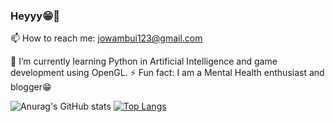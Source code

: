 ### Heyyy😁👋

📫 How to reach me: jowambui123@gmail.com

🌱 I’m currently learning Python in Artificial Intelligence and game development using OpenGL.
⚡ Fun fact: I am a Mental Health enthusiast and blogger😁

![Anurag's GitHub stats](https://github-readme-stats.vercel.app/api?username=JoanWaweru&show_icons=true&theme=radical)
[![Top Langs](https://github-readme-stats.vercel.app/api/top-langs/?username=JoanWaweru&layout=compact&theme=radical)](https://github.com/anuraghazra/github-readme-stats)

<!--
**JoanWaweru/JoanWaweru** is a ✨ _special_ ✨ repository because its `README.md` (this file) appears on your GitHub profile.

Here are some ideas to get you started:

- 🔭 I’m currently working on ...
- 🌱 I’m currently learning ...
- 👯 I’m looking to collaborate on ...
- 🤔 I’m looking for help with ...
- 💬 Ask me about ...
- 📫 How to reach me: jowambui123@gmail.com
- 😄 Pronouns: ...
- ⚡ Fun fact: ...
-->
